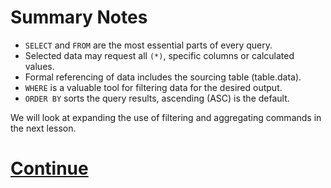 # Summary Notes

- `SELECT` and `FROM` are the most essential parts of every query.
- Selected data may request all `(*)`, specific columns or calculated values.
- Formal referencing of data includes the sourcing table (table.data).
- `WHERE` is a valuable tool for filtering data for the desired output.
- `ORDER BY` sorts the query results, ascending (ASC) is the default.

We will look at expanding the use of filtering and aggregating commands in the next lesson.

# [**Continue**](https://data.world/classrooms/guide-to-data-analysis-with-sql-and-datadotworld/workspace/file?filename=04_filter_and_group.md)
